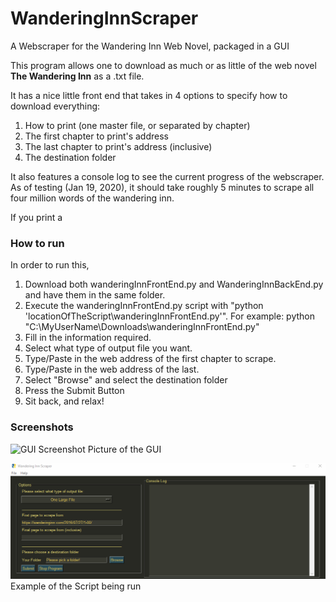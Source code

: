 # WanderingInnScraper
A Webscraper for the Wandering Inn Web Novel, packaged in a GUI


This program allows one to download as much or as little of the web novel **The Wandering Inn** as a .txt file.

It has a nice little front end that takes in 4 options to specify how to download everything:

1. How to print (one master file, or separated by chapter)
1. The first chapter to print's address
1. The last chapter to print's address (inclusive)
1. The destination folder

It also features a console log to see the current progress of the webscraper. As of testing (Jan 19, 2020), it should take roughly 5 minutes to scrape all four million words of the wandering inn.

If you print a 

### How to run
In order to run this,

1. Download both wanderingInnFrontEnd.py and WanderingInnBackEnd.py and have them in the same folder.
1. Execute the wanderingInnFrontEnd.py script with "python 'locationOfTheScript\wanderingInnFrontEnd.py'".
  For example: python "C:\MyUserName\Downloads\wanderingInnFrontEnd.py"
1. Fill in the information required.
  1. Select what type of output file you want.
  1. Type/Paste in the web address of the first chapter to scrape.
  1. Type/Paste in the web address of the last.
  1. Select "Browse" and select the destination folder
1. Press the Submit Button
1. Sit back, and relax!

### Screenshots
![GUI Screenshot](/images/guiScreenshot.png)
Picture of the GUI


![GUI In Use](/images/demo.gif) 
Example of the Script being run

